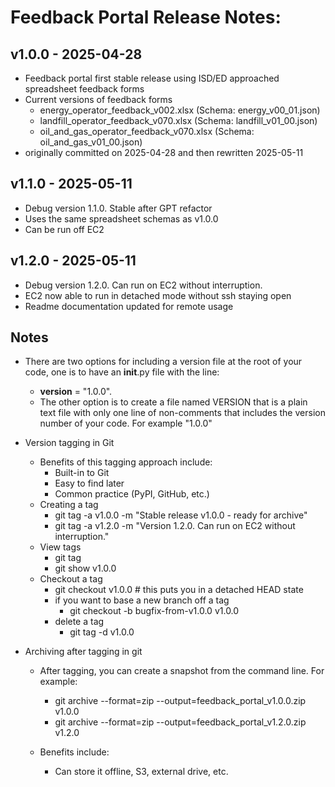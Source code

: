 # Feedback Portal Release Notes:

## v1.0.0 - 2025-04-28
- Feedback portal first stable release using ISD/ED approached spreadsheet feedback forms
- Current versions of feedback forms
  - energy_operator_feedback_v002.xlsx (Schema: energy_v00_01.json)
  - landfill_operator_feedback_v070.xlsx (Schema: landfill_v01_00.json)
  - oil_and_gas_operator_feedback_v070.xlsx (Schema: oil_and_gas_v01_00.json)
- originally committed on 2025-04-28 and then rewritten 2025-05-11

## v1.1.0 - 2025-05-11
- Debug version 1.1.0. Stable after GPT refactor
- Uses the same spreadsheet schemas as v1.0.0
- Can be run off EC2

## v1.2.0 - 2025-05-11
- Debug version 1.2.0. Can run on EC2 without interruption. 
- EC2 now able to run in detached mode without ssh staying open
- Readme documentation updated for remote usage
 
## Notes
- There are two options for including a version file at the root of your code, one is to have an __init__.py file with the line:
  - __version__ = "1.0.0".
  - The other option is to create a file named VERSION that is a plain text file with only one line of non-comments that includes the version number of your code.  For example "1.0.0"

- Version tagging in Git
  - Benefits of this tagging approach include:
    - Built-in to Git
    - Easy to find later
    - Common practice (PyPI, GitHub, etc.)
  - Creating a tag
    - git tag -a v1.0.0 -m "Stable release v1.0.0 - ready for archive"
    - git tag -a v1.2.0 -m "Version 1.2.0. Can run on EC2 without interruption." 
  - View tags
    - git tag
    - git show v1.0.0
  - Checkout a tag
    - git checkout v1.0.0 # this puts you in a detached HEAD state
    - if you want to base a new branch off a tag
      - git checkout -b bugfix-from-v1.0.0 v1.0.0
    - delete a tag
      - git tag -d v1.0.0

- Archiving after tagging in git
  - After tagging, you can create a snapshot from the command line.  For example:
    - git archive --format=zip --output=feedback_portal_v1.0.0.zip v1.0.0
    - git archive --format=zip --output=feedback_portal_v1.2.0.zip v1.2.0

  - Benefits include:
    - Can store it offline, S3, external drive, etc.